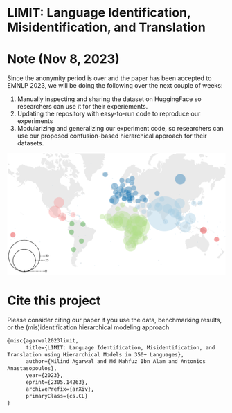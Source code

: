 # LIMIT: Language Identification, Misidentification, and Translation

# Note (Nov 8, 2023)
Since the anonymity period is over and the paper has been accepted to EMNLP 2023, we will be doing the following over the next couple of weeks:
1. Manually inspecting and sharing the dataset on HuggingFace so researchers can use it for their experiements.
2. Updating the repository with easy-to-run code to reproduce our experiments
3. Modularizing and generalizing our experiment code, so researchers can use our proposed confusion-based hierarchical approach for their datasets.


![](map_svg.svg) 

# Cite this project
Please consider citing our paper if you use the data, benchmarking results, or the (mis)identification hierarchical modeling approach
```
@misc{agarwal2023limit,
      title={LIMIT: Language Identification, Misidentification, and Translation using Hierarchical Models in 350+ Languages}, 
      author={Milind Agarwal and Md Mahfuz Ibn Alam and Antonios Anastasopoulos},
      year={2023},
      eprint={2305.14263},
      archivePrefix={arXiv},
      primaryClass={cs.CL}
}
```

